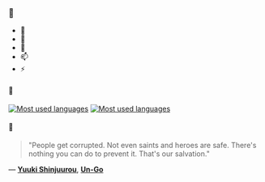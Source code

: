 ### 👋

- 🔭
- 🌱
- 💬
- 📫
- ⚡

#### 🧏

[![Most used languages](https://github-readme-stats-aynah.vercel.app/api/top-langs/?username=aynh&theme=solarized-dark&langs_count=6&layout=compact&hide_title=true)](https://github.com/anuraghazra/github-readme-stats#gh-dark-mode-only)
[![Most used languages](https://github-readme-stats-aynah.vercel.app/api/top-langs/?username=aynh&theme=solarized-light&langs_count=6&layout=compact&hide_title=true)](https://github.com/anuraghazra/github-readme-stats#gh-light-mode-only)

#### 💬

> "People get corrupted. Not even saints and heroes are safe. There's nothing you can do to prevent it. That's our salvation."

&mdash; [**Yuuki Shinjuurou**](https://myanimelist.net/character.php?q=Yuuki%20Shinjuurou&cat=character), [**Un-Go**](https://myanimelist.net/search/all?q=Un-Go&cat=all)
